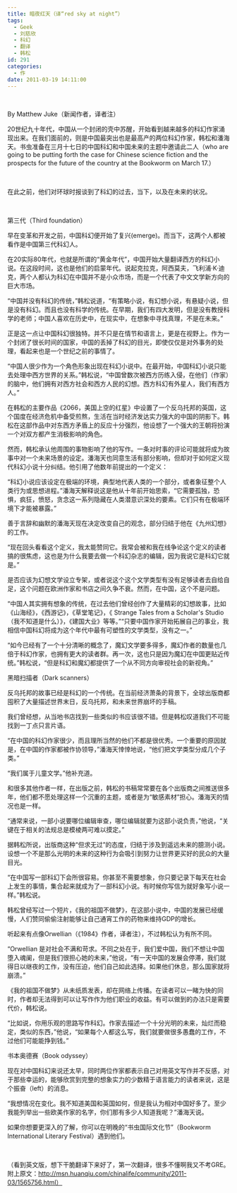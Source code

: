 ```yaml
---
title: 暗夜红天（译“red sky at night”）
tags:
  - Geek
  - 刘慈欣
  - 科幻
  - 翻译
  - 韩松
id: 291
categories:
  - 作
date: 2011-03-19 14:11:00
---
```


&nbsp;

By Matthew Juke（新闻作者，译者注）

20世纪九十年代，中国从一个封闭的壳中苏醒，开始看到越来越多的科幻作家涌现出来。在我们面前的，则是中国最突出也是最高产的两位科幻作家，韩松和潘海天。书虫准备在三月十七日的中国科幻和中国未来的主题中邀请此二人（who are going to be putting forth the case for Chinese science fiction and the prospects for the future of the country at the Bookworm on March 17.）

&nbsp;

在此之前，他们对环球时报谈到了科幻的过去，当下，以及在未来的状况。

&nbsp;

第三代（Third foundation）

早在变革和开发之前，中国科幻便开始了复兴(emerge)。而当下，这两个人都被看作是中国第三代科幻人。

在20实际80年代，也就是所谓的“黄金年代”，中国开始大量翻译西方的科幻小说。在这段时间，这也是他们的启蒙年代。说起克拉克，阿西莫夫，飞利浦·K·迪克，两个人都认为科幻在中国并不是小众市场，而是一个代表了中文文学新方向的巨大市场。

“中国并没有科幻的传统，”韩松说道，“有策略小说，有幻想小说，有悬疑小说，但是没有科幻。而且也没有科学的传统。在早期，我们有四大发明，但是没有教授科学的老师；中国人喜欢在历史中，在现实中，在想象中寻找真理，不是在未来。”

正是这一点让中国科幻很独特。并不只是在情节和语言上，更是在视野上。作为一个封闭了很长时间的国家，中国的丢掉了科幻的目光，即使仅仅是对外事务的处理，看起来也是一个世纪之前的事情了。

“中国人很少作为一个角色形象出现在科幻小说中。在最开始，中国科幻小说只能去处理中西方世界的关系。”韩松说，“中国曾数次被西方历练入侵，在他们（作家）的脑中，他们拥有对西方社会和西方人民的幻想。西方科幻有外星人，我们有西方人。”

在韩松的主要作品《2066，美国上空的红星》中设置了一个反乌托邦的英国，这个国度在经济危机中备受煎熬，生活在当时经济发达实力强大的中国的阴影下。韩松在这部作品中对东西方矛盾上的反应十分强烈，他设想了一个强大的王朝将扮演一个对双方都产生消极影响的角色。

然而，韩松承认他周围的事物影响了他的写作。一条对时事的评论可能就将成为故事中对一个未来场景的设定。潘海天也同意生活有部分影响，但却对于如何定义现代科幻小说十分纠结。他引用了他数年前提出的一个定义：

“科幻小说应该设定在极端的环境，典型地代表人类的一个部分，或者象征整个人类行为或思想进程。”潘海天解释说这是他从十年前开始思索，“它需要孤独，恐惧，疯狂，愤怒，贪念这一系列隐藏在人类潜意识深处的要素。它们只有在极端环境下才能被暴露。”

善于言辞和幽默的潘海天现在决定改变自己的观念，部分归结于他在《九州幻想》的工作。

“现在回头看看这个定义，我太能赞同它。我常会被和我在线争论这个定义的读者搞的很焦虑，这也是为什么我要去做一个科幻杂志的编辑，因为我说它是科幻它就是。”

是否应该为幻想文学设立专架，或者说这个这个文学类型有没有足够读者去自给自足，这个问题在欧洲作家和书店之间久争不衰。然而，在中国，这个不是问题。

“中国人其实拥有想象的传统，在过去他们曾经创作了大量精彩的幻想故事，比如《山海经》，《西游记》，《草堂笔记》，《 Strange Tales from a Scholar's Studio（我不知道是什么）》，《建国大业》等等。”“只要中国作家开始拓展自己的事业，我相信中国科幻将成为这个年代中最有可塑性的文学类型，没有之一。”

“如今已经有了一个十分清晰的概念了，魔幻文学要多得多，魔幻作者的数量也几倍于科幻作家，也拥有更大的读者群。再一次，这也只是因为魔幻在中国更贴近传统。”韩松说，“但是科幻和魔幻都提供了一个从不同方向审视社会的新视角。”

黑暗扫描者（Dark scanners）

反乌托邦的故事已经是科幻的一个传统。在当前经济萧条的背景下，全球出版商都囤积了大量描述世界末日，反乌托邦，和未来世界崩坏的手稿。

我们曾经想，从当地书店找到一些类似的书应该很不错。但是韩松叹道我们不可能找到一丁点只言片语。

“在中国的科幻作家很少，而且理所当然的他们不都是很优秀。一个重要的原因就是，在中国的作家都被作协领导，”潘海天悻悻地说，“他们把文学类型分成几个子类。”

“我们属于儿童文学。”他补充道。

和很多其他作者一样，在出版之前，韩松的书稿常常要在各个出版商之间推送很多年，他们都不愿处理这样一个沉重的主题，或者是为“敏感素材”担心。潘海天的情况也是一样。

“通常来说，一部小说要哪位编辑审查，哪位编辑就要为这部小说负责，”他说，“关键在于相关的法规总是模棱两可难以摸定。”

据韩松所说，出版商这种“但求无过”的态度，归结于涉及到遥远未来的臆测小说。设想一个不是那么光明的未来的这种行为会吸引到努力让世界更买好的民众的大量目光。

“在中国写一部科幻下会所很容易。你甚至不需要想象，你只要记录下每天在社会上发生的事情，集合起来就成为了一部科幻小说。有时候你写信为就好象写小说一样。”韩松说。

韩松曾经写过一个短片，《我的祖国不做梦》，在这部小说中，中国的发展已经缓慢，人们赞同偷偷注射能够让自己通宵工作的药物来维持GDP的增长。

听起来有点像Orwellian（《1984》作者，译者注），不过韩松认为有所不同。

“Orwellian 是对社会不满和苛求。不同之处在于，我们爱中国，我们不想让中国堕入魂阑，但是我们很担心她的未来，”他说，“有一天中国的发展会停滞，我们就得日以继夜的工作，没有压迫，他们自己如此选择。如果他们休息，那么国家就将崩溃。”

《我的祖国不做梦》从未纸质发表，却在网络上传播。在读者可以一睹为快的同时，作者却无法得到可以让写作作为他们职业的收益。有可以做到的办法只是需要代价，韩松说。

“比如说，你用乐观的思路写作科幻。作家去描述一个十分光明的未来，灿烂而稳定，类似的东西，”他说，“如果每个人都这么写，我们就要做很多愚蠢的工作，不过他们可能能挣到钱。”

书本奥德赛（Book odyssey）

现在对中国科幻来说还太早，同时两位作家都表示自己对用英文写作并不反感，对于那些幸运的，能够欣赏到完整的想象实力的少数精于语言能力的读者来说，这是个振奋（left）的消息。

“我想情况在变化。我不知道美国和英国如何，但是我认为相对中国好多了。至少我能列举出一些欧美作家的名字，你们那有多少人知道我呢？”潘海天说。

如果你想要更深入的了解，你可以在明晚的“书虫国际文化节”（Bookworm International Literary Festival）遇到他们。

&nbsp;

（看到英文版，想下干脆翻译下来好了，第一次翻译，很多不懂啊我又不考GRE。附上原文：http://msn.huanqiu.com/chinalife/community/2011-03/1565756.html）

&nbsp;